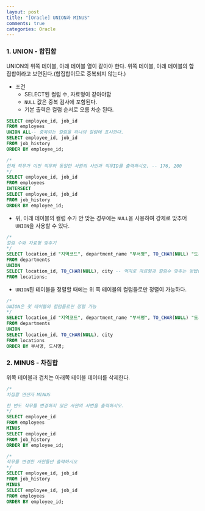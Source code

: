 ```yaml
---
layout: post
title: "[Oracle] UNION과 MINUS"
comments: true
categories: Oracle
---
```


### 1. UNION - 합집합
UNION의 위쪽 테이블, 아래 테이블 열이 같아야 한다. 위쪽 테이블, 아래 테이블의 합집합이라고 보면된다.(합집합이므로 중복되지 않는다.)

- 조건
	- SELECT된 컬럼 수, 자료형이 같아야함
	- `NULL` 값은 중복 검사에 포함된다.
	- 기본 출력은 컬럼 순서로 오름 차순 된다.


```sql
SELECT employee_id, job_id
FROM employees
UNION ALL-- 중복되는 컬럼을 하나의 컬럼에 표시한다.
SELECT employee_id, job_id
FROM job_history
ORDER BY employee_id;

/*
현재 직무가 이전 직무와 동일한 사원의 사번과 직무ID를 출력하시오. -- 176, 200
*/
SELECT employee_id, job_id
FROM employees
INTERSECT
SELECT employee_id, job_id
FROM job_history
ORDER BY employee_id;
```

- 위, 아래 테이블의 컬럼 수가 안 맞는 경우에는 `NULL`을 사용하여 강제로 맞추어 `UNION`을 사용할 수 있다.

```sql
/*
컬럼 수와 자료형 맞추기
*/
SELECT location_id "지역코드", department_name "부서명", TO_CHAR(NULL) "도시명"
FROM departments
UNION
SELECT location_id, TO_CHAR(NULL), city -- 억지로 자료형과 컬럼수 맞추는 방법(NULL 이용)
FROM locations;
```

- `UNION`된 테이블을 정렬할 때에는 위 쪽 테이블의 컬럼들로만 정렬이 가능하다.

```sql
/*
UNION은 첫 테이블의 컬럼들로만 정렬 가능
*/
SELECT location_id "지역코드", department_name "부서명", TO_CHAR(NULL) "도시명"
FROM departments
UNION
SELECT location_id, TO_CHAR(NULL), city
FROM locations
ORDER BY 부서명, 도시명;
```

### 2. MINUS - 차집합
위쪽 테이블과 겹치는 아래쪽 테이블 데이터를 삭제한다.

```sql
/*
차집합 연산자 MINUS

한 번도 직무를 변경하지 않은 사원의 사번을 출력하시오.
*/
SELECT employee_id
FROM employees
MINUS
SELECT employee_id
FROM job_history
ORDER BY employee_id;

/*
직무를 변경한 사원들만 출력하시오
*/
SELECT employee_id, job_id
FROM job_history
MINUS
SELECT employee_id, job_id
FROM employees
ORDER BY employee_id;
```
